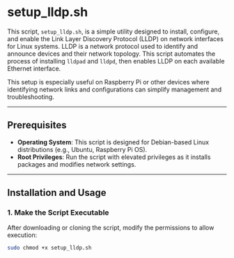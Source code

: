 # setup_lldp.sh

This script, `setup_lldp.sh`, is a simple utility designed to install, configure, and enable the Link Layer Discovery Protocol (LLDP) on network interfaces for Linux systems.  LLDP is a network protocol used to identify and announce devices and their network topology.  This script automates the process of installing `lldpad` and `lldpd`, then enables LLDP on each available Ethernet interface.  

This setup is especially useful on Raspberry Pi or other devices where identifying network links and configurations can simplify management and troubleshooting.

---

## Prerequisites

- **Operating System**: This script is designed for Debian-based Linux distributions (e.g., Ubuntu, Raspberry Pi OS).
- **Root Privileges**: Run the script with elevated privileges as it installs packages and modifies network settings.

---

## Installation and Usage

### 1. Make the Script Executable

After downloading or cloning the script, modify the permissions to allow execution:

```bash
sudo chmod +x setup_lldp.sh
